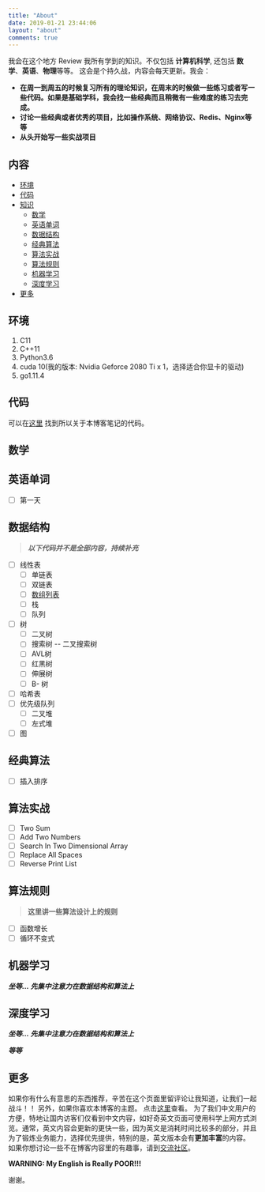 ```yaml
---
title: "About"
date: 2019-01-21 23:44:06
layout: "about"
comments: true
---
```


我会在这个地方 Review 我所有学到的知识。不仅包括 **计算机科学**, 还包括 **数学**、**英语**、**物理**等等。
这会是个持久战，内容会每天更新。我会：

+ **在周一到周五的时候复习所有的理论知识，在周末的时候做一些练习或者写一些代码。如果是基础学科，我会找一些经典而且稍微有一些难度的练习去完成。**
+ **讨论一些经典或者优秀的项目，比如操作系统、网络协议、Redis、Nginx等等**
+ **从头开始写一些实战项目**

## 内容
- [环境](#环境)
- [代码](#代码)
- [知识](#知识)
    - [数学](#数学)
    - [英语单词](#英语单词)
    - [数据结构](#数据结构)
    - [经典算法](#经典算法)
    - [算法实战](#算法实战)
    - [算法规则](#算法规则)
    - [机器学习](#机器学习)
    - [深度学习](#深度学习)
- [更多](#更多)

## 环境

1. C11
2. C++11
3. Python3.6
4. cuda 10(我的版本: Nvidia Geforce 2080 Ti x 1，选择适合你显卡的驱动)
5. go1.11.4

## 代码

可以在[这里](https://github.com/sherlockblaze/all_knowledge_review) 找到所以关于本博客笔记的代码。

## 数学

## 英语单词

- [ ] 第一天

## 数据结构

> ***以下代码并不是全部内容，持续补充***

- [ ] 线性表
    - [ ] 单链表
    - [ ] 双链表
    - [ ] [数组列表](https://sherlockblaze.com/2019/01/21/cs/ds/ArrayList/)
    - [ ] 栈
    - [ ] 队列
- [ ] 树
    - [ ] 二叉树
    - [ ] 搜索树 -- 二叉搜索树
    - [ ] AVL树
    - [ ] 红黑树
    - [ ] 伸展树
    - [ ] B- 树
- [ ] 哈希表
- [ ] 优先级队列
    - [ ] 二叉堆
    - [ ] 左式堆
- [ ] 图

## 经典算法

- [ ] 插入排序

## 算法实战

- [ ] Two Sum
- [ ] Add Two Numbers
- [ ] Search In Two Dimensional Array
- [ ] Replace All Spaces
- [ ] Reverse Print List

## 算法规则

> **这里讲一些算法设计上的规则**

- [ ] 函数增长
- [ ] 循环不变式

## 机器学习

***坐等... 先集中注意力在数据结构和算法上***

## 深度学习

***坐等... 先集中注意力在数据结构和算法上***

***等等***

## 更多

如果你有什么有意思的东西推荐，辛苦在这个页面里留评论让我知道，让我们一起战斗！！
另外，如果你喜欢本博客的主题。 点击[这里](https://github.com/sherlockblaze/hexo-theme-new_BeanTech_theme)查看。
为了我们中文用户的方便，特地让国内访客们仅看到中文内容，如好奇英文页面可使用科学上网方式浏览。通常，英文内容会更新的更快一些，因为英文是消耗时间比较多的部分，并且为了锻炼业务能力，选择优先提供，特别的是，英文版本会有**更加丰富**的内容。
如果你想讨论一些不在博客内容里的有趣事，请到[交流社区](https://sherlockblaze.com/community/)。

**WARNING: My English is Really POOR!!!**

谢谢。